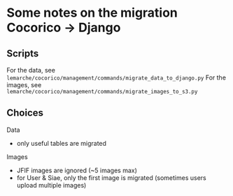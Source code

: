 # Some notes on the migration Cocorico -> Django

## Scripts

For the data, see `lemarche/cocorico/management/commands/migrate_data_to_django.py`
For the images, see `lemarche/cocorico/management/commands/migrate_images_to_s3.py`

## Choices

Data
- only useful tables are migrated

Images
- JFIF images are ignored (~5 images max)
- for User & Siae, only the first image is migrated (sometimes users upload multiple images)
